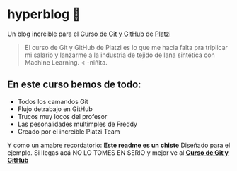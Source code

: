 # hyperblog 💚
Un blog increible para el [Curso de Git y GitHub](https://platzi.com/clases/git-github/http:// "Curso de Git y GitHub") de [Platzi](http://platzi.com "Platzi")
>El curso de Git y GitHub de Platzi es lo que me hacia falta pra triplicar mi salario y lanzarme a la industria de tejido de lana sintética con Machine Learning.
< -niñita.

## En este curso bemos de todo:
* Todos los camandos Git
* Flujo detrabajo en GitHub
* Trucos muy locos del profesor
* Las pesonalidades multimples de Freddy
* Creado por el increible Platzi Team

Y como un amabre recordatorio: **Este readme es un chiste** Diseñado para el ejemplo. Si llegas acá NO LO TOMES EN SERIO y mejor ve al [**Curso de Git y GitHub**](https://platzi.com/clases/git-github/http:// "Curso de Git y GitHub")